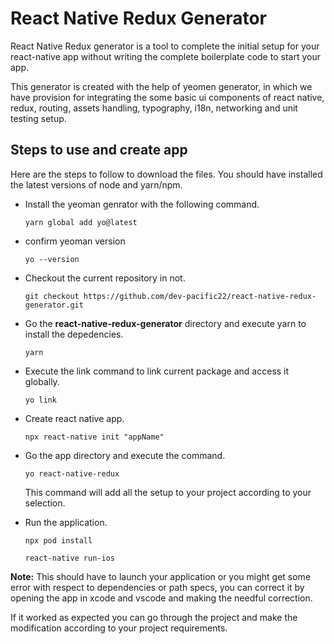 # React Native Redux Generator

React Native Redux generator is a tool to complete the initial setup for your react-native app without writing the complete boilerplate code to start your app.

This generator is created with the help of yeomen generator, in which we have provision for integrating the some basic ui components of react native, redux, routing, assets handling, typography, i18n, networking and unit testing setup.

## Steps to use and create app

Here are the steps to follow to download the files. You should have installed the latest versions of node and yarn/npm.

- Install the yeoman genrator with the following command.
  
    `yarn global add yo@latest`

- confirm yeoman version

    `yo --version`
- Checkout the current repository in not.

    `git checkout https://github.com/dev-pacific22/react-native-redux-generator.git`
- Go the  **react-native-redux-generator** directory and execute yarn to install the depedencies.

    `yarn`
- Execute the link command to link current package and access it globally.
  
    `yo link`
- Create react native app.

    `npx react-native init "appName"`
- Go the app directory and execute the command.

    `yo react-native-redux`

    This command will add all the setup to your project according to your selection.
- Run the application.

    `npx pod install`

    `react-native run-ios`

**Note:** This should have to launch your application or you might get some error with respect to dependencies or path specs, you can correct it by opening the app in xcode and vscode and making the needful correction.

If it worked as expected you can go through the project and make the modification according to your project requirements.
